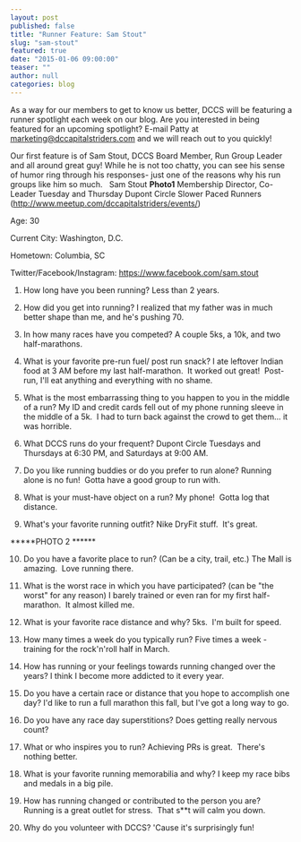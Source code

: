 ```yaml
---
layout: post
published: false
title: "Runner Feature: Sam Stout"
slug: "sam-stout"
featured: true
date: "2015-01-06 09:00:00"
teaser: ""
author: null
categories: blog
---
```


As a way for our members to get to know us better, DCCS will be featuring a runner spotlight each week on our blog. Are you interested in being featured for an upcoming spotlight? E-mail Patty at marketing@dccapitalstriders.com and we will reach out to you quickly!

Our first feature is of Sam Stout, DCCS Board Member, Run Group Leader and all around great guy! While he is not too chatty, you can see his sense of humor ring through his responses- just one of the reasons why his run groups like him so much.  
Sam Stout  ****Photo1****
Membership Director, Co-Leader Tuesday and Thursday Dupont Circle Slower Paced Runners (http://www.meetup.com/dccapitalstriders/events/)

Age: 30

Current City: Washington, D.C. 

Hometown: Columbia, SC

Twitter/Facebook/Instagram: https://www.facebook.com/sam.stout

1. How long have you been running?
Less than 2 years.

2. How did you get into running?
I realized that my father was in much better shape than me, and he's pushing 70.

3. In how many races have you competed?
A couple 5ks, a 10k, and two half-marathons.

4. What is your favorite pre-run fuel/ post run snack?
I ate leftover Indian food at 3 AM before my last half-marathon.  It worked out great!  Post-run, I'll eat anything and everything with no shame.

5. What is the most embarrassing thing to you happen to you in the middle of a run?
My ID and credit cards fell out of my phone running sleeve in the middle of a 5k.  I had to turn back against the crowd to get them... it was horrible.

6. What DCCS runs do your frequent?
Dupont Circle Tuesdays and Thursdays at 6:30 PM, and Saturdays at 9:00 AM.

7. Do you like running buddies or do you prefer to run alone?
Running alone is no fun!  Gotta have a good group to run with.

8. What is your must-have object on a run?
My phone!  Gotta log that distance.

9. What's your favorite running outfit?
Nike DryFit stuff.  It's great.  

*****PHOTO 2 ******


10. Do you have a favorite place to run? (Can be a city, trail, etc.)
The Mall is amazing.  Love running there.

11. What is the worst race in which you have participated? (can be "the worst" for any reason)
I barely trained or even ran for my first half-marathon.  It almost killed me.  

12. What is your favorite race distance and why?
5ks.  I'm built for speed.

13. How many times a week do you typically run?
Five times a week -training for the rock'n'roll half in March.

14. How has running or your feelings towards running changed over the years?
I think I become more addicted to it every year.  

15. Do you have a certain race or distance that you hope to accomplish one day?
I'd like to run a full marathon this fall, but I've got a long way to go. 

16. Do you have any race day superstitions? Does getting really nervous count?  

17. What or who inspires you to run?
Achieving PRs is great.  There's nothing better.

18. What is your favorite running memorabilia and why?
I keep my race bibs and medals in a big pile.  

19. How has running changed or contributed to the person you are?
Running is a great outlet for stress.  That s**t will calm you down.

20. Why do you volunteer with DCCS?
'Cause it's surprisingly fun!